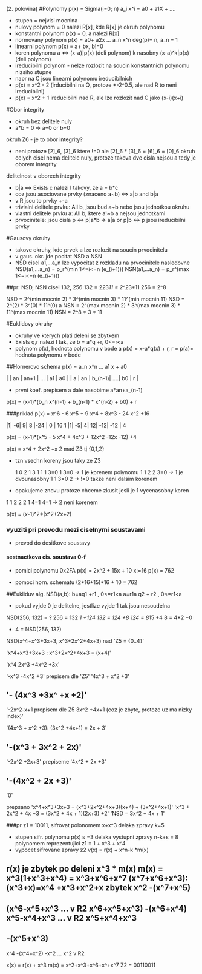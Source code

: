 
(2. polovina)
#Polynomy
p(x) = Sigma(i=0; n) a_i x^i = a0 + a1X + ....
* stupen = nejvisi mocnina
* nulovy polynom = 0 nalezi R[x], kde R[x] je okruh polynomu
* konstantni polynom p(x) = 0, a nalezi R[x]
* normovany polynom p(x) = a0+ a2x ... a_n x^n
deg(p)= n, a_n = 1
* linearni polynom p(x) = a+ bx, b!=0
* koren polynomu a <=> (x-a)|p(x)  (deli polynom)
                 k nasobny  (x-a)^k|p(x)  (deli polynom)
* ireducibilni polynom - nelze rozlozit na soucin konstantnich polynomu nizsiho stupne
* napr na C jsou linearni polynomu ireducibilnich
* p(x) = x^2 - 2 (irducibilni na Q, protoze +-2^0.5, ale nad R to neni ireducibilni)
* p(x) = x^2 + 1 ireducibilni nad R, ale lze rozlozit nad C jako (x-i)(x+i)

#Obor integrity
* okruh bez delitele nuly
* a*b = 0 => a=0 or b=0

okruh Z6 - je to obor integrity?
* neni protoze [2]_6, [3]_6 ktere !=0
  ale [2]_6 * [3]_6 = [6]_6 = [0]_6
okruh celych cisel nema delitele nuly, protoze takova dve cisla nejsou a tedy je oborem integrity

delitelnost v oborech integrity
* b|a  <=>  Exists c nalezi I takovy, ze a = b*c
* coz jsou asociovane prvky (znaceno a~b) <=> a|b and b|a 
* v R jsou to prvky +-a
* trivialni delitele prvku: All b, jsou bud a~b nebo jsou jednotkou okruhu
* vlastni delitele prvku a: All b, ktere a!~b a nejsou jednotkami
* prvocinitele: jsou cisla p <=> p|a*b => a|a or p|b
                             <=> p jsou ireducibilni prvky

#Gausovy okruhy
* takove okruhy, kde prvek a lze rozlozit na soucin prvocinitelu
* v gaus. okr. jde pocitat NSD a NSN
* NSD cisel a1,...a_n lze vypocitat z rozkladu na prvocinitele nasledovne
NSD(a1,...a_n) = p_r^(min 1<=i<=n (e_(i+1)))
NSN(a1,...a_n) = p_r^(max 1<=i<=n (e_(i+1)))

##pr:
NSD, NSN cisel 132, 256
132 = 2*2*3*11 = 2^2*3*11
256 = 2^8

NSD = 2^(min mocnin 2) * 3^(min mocnin 3) * 11^(min mocnin 11) 
NSD = 2^(2) * 3^(0) * 11^(0) 
a
NSN = 2^(max mocnin 2) * 3^(max mocnin 3) * 11^(max mocnin 11) 
NSN = 2^8 * 3 * 11


#Euklidovy okruhy
* okruhy ve kterych plati deleni se zbytkem
* Exists q,r nalezi I tak, ze b = a*q +r, 0<=r<a
* polynom p(x), hodnota polynomu v bode a
p(x) = x-a*q(x) + r, r = p(a)= hodnota polynomu v bode

##Hornerovo schema
p(x) = a_n x^n ... a1 x + a0


|   | an | an+1   | ... | a1 | a0 |
| a | an | b_(n-1)| ....| b0 | r  |


* prvni koef. prepisem a dale nasobime a*an+a_(n-1)

p(x) = (x-1)*(b_n x^(n-1) + b_(n-1) * x^(n-2) + b0) + r

###priklad 
p(x) = x^6 - 6 x^5 + 9 x^4 + 8x^3 - 24 x^2 +16

  |1| -6| 9| 8 |-24 | 0   | 16
1 |1| -5| 4| 12| -12| -12 | 4

p(x) = (x-1)*(x^5 - 5 x^4 + 4x^3 + 12x^2 -12x -12) +4

p(x) = x^4 + 2x^2 +x 2 mad Z3 tj {0,1,2}
* tzn vsechn koreny jsou taky ze Z3

  1 0 2   1   3
1 1 1 3=0 1   3=0 -> 1 je korenem polynomu
1 1 2 2   3=0     -> 1 je dvounasobny 
1 1 3=0   2       -> !=0 takze neni dalsim korenem

* opakujeme znovu protoze chceme zkusit jesli je 1 vycenasobny koren

1 1 2    2
2 1 4=1  4=1  -> 2 neni korenem

p(x) = (x-1)^2*(x^2+2x+2)


### vyuziti pri prevodu mezi ciselnymi soustavami
* prevod do desitkove soustavy

#### sestnactkova cis. soustava  0-f
* pomici polynomu
0x2FA  p(x) = 2x^2 + 15x + 10
x:=16
p(x) = 762

* pomoci horn. schematu
(2*16+15)*16 + 10 = 762

##Eukliduv alg.
NSD(a,b): b=aq1 +r1 , 0<=r1<a
a=r1a q2 + r2 , 0<=r1<a


* pokud vyjde 0 je delitelne, jestlize vyjde 1 tak jsou nesoudelna


NSD(256, 132) = ?
256 = 132 *1 +124
132 = 124 +8
124 = 8*15 +4
8   = 4*2 +0

* 4 = NSD(256, 132)

NSD(x^4+x^3+3x+3, x^3+2x^2+4x+3)
nad 'Z5 = {0..4}'

'x^4+x^3+3x+3 : x^3+2x^2+4x+3 = (x+4)'

'x^4 2x^3 +4x^2 +3x'

'-x^3 -4x^2 +3'  prepisem dle 'Z5'  '4x^3 + x^2 +3'

'- (4x^3 +3x^ +x +2)'
------------------------------
'-2x^2-x+1  prepisem dle Z5  3x^2 +4x+1 (coz je zbyte, protoze uz ma nizky index)'


'(4x^3 + x^2 +3): (3x^2 +4x+1) = 2x + 3'

'-(x^3 + 3x^2 + 2x)'
------------------------
'-2x^2 +2x+3'  prepiseme '4x^2 + 2x +3'

'-(4x^2 + 2x +3)'
------------------------
'0'



prepsano
'x^4+x^3+3x+3  = (x^3+2x^2+4x+3)(x+4) + (3x^2+4x+1)'
'x^3 + 2x^2 + 4x +3 = (3x^2 + 4x + 1)(2x+3) +2'
'NSD = 3x^2 + 4x + 1'


###pr 
z1 = 10011, sifrovat polonomem x+x^3
delaka zpravy k=5
* stupen sifr. polynomu p(x) s =3
delaka vystupni zpravy n-k+s = 8
polynomem reprezentujici z1 = 1 + x^3 + x^4
* vypocet sifrovane zpravy z2
v(x) = r(x) + x^n-k *m(x)

r(x) je zbytek po deleni x^3 * m(x) 
m(x) = x^3(1+x^3+x^4) = x^3+x^6+x^7
(x^7+x^6+x^3):(x^3+x)=x^4 +x^3+x^2+x zbytek x^2
-(x^7+x^5)
------------------
(x^6-x^5+x^3 ... v R2 x^6+x^5+x^3)
-(x^6+x^4)
x^5-x^4+x^3  ... v R2 x^5+x^4+x^3
---------------------------------
-(x^5+x^3)
-----------------------------
x^4
-(x^4+x^2)
-x^2 ... x^2 v R2




x(x) = r(x) + x^3 m(x)
= x^2+x^3+x^6+x^+x^7
Z2 = 00110011

